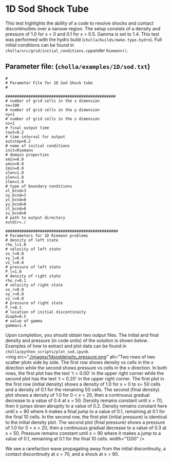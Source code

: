 # 1D Sod Shock Tube
This test highlights the ability of a code to resolve shocks and contact discontinuities over a naroow region. The setup consists of a density and pressure of 1.0 for x \< 0 and 0.1 for x \> 0.5. Gamma is set to 1.4. This test was performed with the hydro build (`cholla/builds/make.type.hydro`). Full initial conditions can be found in `cholla/src/grid/initial_conditions.cpp`under `Riemann()`. 

## Parameter file: (`cholla/examples/1D/sod.txt`)
```
#
# Parameter File for 1D Sod Shock tube
#

################################################
# number of grid cells in the x dimension
nx=100
# number of grid cells in the y dimension
ny=1
# number of grid cells in the z dimension
nz=1
# final output time
tout=0.2
# time interval for output
outstep=0.2
# name of initial conditions
init=Riemann
# domain properties
xmin=0.0
ymin=0.0
zmin=0.0
xlen=1.0
ylen=1.0
zlen=1.0
# type of boundary conditions
xl_bcnd=3
xu_bcnd=3
yl_bcnd=0
yu_bcnd=0
zl_bcnd=0
zu_bcnd=0
# path to output directory
outdir=./

#################################################
# Parameters for 1D Riemann problems
# density of left state
rho_l=1.0
# velocity of left state
vx_l=0.0
vy_l=0.0
vz_l=0.0
# pressure of left state
P_l=1.0
# density of right state
rho_r=0.1
# velocity of right state
vx_r=0.0
vy_r=0.0
vz_r=0.0
# pressure of right state
P_r=0.1
# location of initial discontinuity
diaph=0.5
# value of gamma
gamma=1.4
```
Upon completion, you should obtain two output files. The initial and final density and pressure (in code units) of the solution is shown below .  Examples of how to extract and plot data can be found in `cholla/python_scripts/plot_sod.ipynb`.  
<img src="[./images/1dsoddensity_pressure.png](https://github.com/evazlimen/cholla-example-tests/blob/main/images/1dsoddensity_pressure.png)" alt="Two rows of two scatter plots side by side. The first row shows density vs cells in the x direction while the second shows pressure vs cells in the x direction. In both rows, the first plot has the text 't = 0.00' in the upper right corner while the second plot has the text 't = 0.20' in the upper right corner. The first plot in the first row (initial density) shows a density of 1.0 for x = 0 to x= 50 cells and a density of 0.1 for the remaining 50 cells. The second (final density) plot shows a density of 1.0 for 0 \< x \< 20, then a continuous gradual decrease to a value of 0.4 at x = 50. Density remains constant until x = 70, then it jumps down abruptly to a value of 0.2. Density remains constant here until x = 90 where it makes a final jump to a value of 0.1, remaining at 0.1 for the final 10 cells. In the second row, the first plot (initial pressure) is identical to the initial density plot. The second plot (final pressure) shows a pressure of 1.0 for 0 \< x \< 20, then a continuous gradual decrease to a value of 0.3 at x = 50. Pressure remains constant until x = 90 where it makes a jump to a value of 0.1, remaining at 0.1 for the final 10 cells. width="1200" />  

We see a rarefaction wave propagating away from the initial discontinuity, a contact discontinuity at x = 70, and a shock at x = 90.
